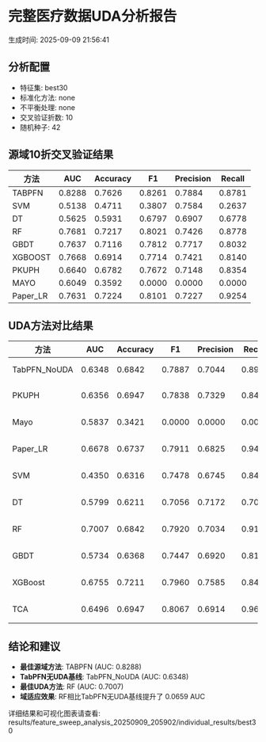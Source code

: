 # 完整医疗数据UDA分析报告

生成时间: 2025-09-09 21:56:41

## 分析配置

- 特征集: best30
- 标准化方法: none
- 不平衡处理: none
- 交叉验证折数: 10
- 随机种子: 42

## 源域10折交叉验证结果

| 方法 | AUC | Accuracy | F1 | Precision | Recall |
|------|-----|----------|----|-----------| -------|
| TABPFN | 0.8288 | 0.7626 | 0.8261 | 0.7884 | 0.8781 |
| SVM | 0.5138 | 0.4711 | 0.3807 | 0.7584 | 0.2637 |
| DT | 0.5625 | 0.5931 | 0.6797 | 0.6907 | 0.6778 |
| RF | 0.7681 | 0.7217 | 0.8021 | 0.7426 | 0.8778 |
| GBDT | 0.7637 | 0.7116 | 0.7812 | 0.7717 | 0.8032 |
| XGBOOST | 0.7668 | 0.6914 | 0.7714 | 0.7421 | 0.8140 |
| PKUPH | 0.6640 | 0.6782 | 0.7672 | 0.7148 | 0.8354 |
| MAYO | 0.6049 | 0.3592 | 0.0000 | 0.0000 | 0.0000 |
| Paper_LR | 0.7631 | 0.7224 | 0.8101 | 0.7227 | 0.9254 |

## UDA方法对比结果

| 方法 | AUC | Accuracy | F1 | Precision | Recall | 类型 |
|------|-----|----------|----|-----------| -------|------|
| TabPFN_NoUDA | 0.6348 | 0.6842 | 0.7887 | 0.7044 | 0.8960 | TabPFN基线 |
| PKUPH | 0.6356 | 0.6947 | 0.7838 | 0.7329 | 0.8474 | 传统基线 |
| Mayo | 0.5837 | 0.3421 | 0.0000 | 0.0000 | 0.0000 | 传统基线 |
| Paper_LR | 0.6678 | 0.6737 | 0.7911 | 0.6825 | 0.9429 | 传统基线 |
| SVM | 0.4350 | 0.6316 | 0.7478 | 0.6745 | 0.8474 | 机器学习基线 |
| DT | 0.5799 | 0.6211 | 0.7056 | 0.7172 | 0.7051 | 机器学习基线 |
| RF | 0.7007 | 0.6842 | 0.7920 | 0.7034 | 0.9115 | 机器学习基线 |
| GBDT | 0.5734 | 0.6368 | 0.7447 | 0.6920 | 0.8135 | 机器学习基线 |
| XGBoost | 0.6755 | 0.7211 | 0.7960 | 0.7585 | 0.8462 | 机器学习基线 |
| TCA | 0.6496 | 0.6947 | 0.8067 | 0.6914 | 0.9680 | UDA方法 |

## 结论和建议

- **最佳源域方法**: TABPFN (AUC: 0.8288)
- **TabPFN无UDA基线**: TabPFN_NoUDA (AUC: 0.6348)
- **最佳UDA方法**: RF (AUC: 0.7007)
- **域适应效果**: RF相比TabPFN无UDA基线提升了 0.0659 AUC

详细结果和可视化图表请查看: results/feature_sweep_analysis_20250909_205902/individual_results/best30